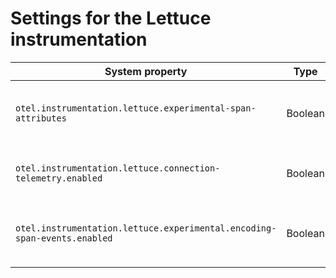 # Settings for the Lettuce instrumentation

| System property                                                          | Type    | Default | Description                                            |
|--------------------------------------------------------------------------|---------|---------|--------------------------------------------------------|
| `otel.instrumentation.lettuce.experimental-span-attributes`              | Boolean | `false` | Enable the capture of experimental span attributes.    |
| `otel.instrumentation.lettuce.connection-telemetry.enabled`              | Boolean | `false` | Enable the creation of Connect spans.                  |
| `otel.instrumentation.lettuce.experimental.encoding-span-events.enabled` | Boolean | `false` | Enable the capture of command encoding as span events. |

